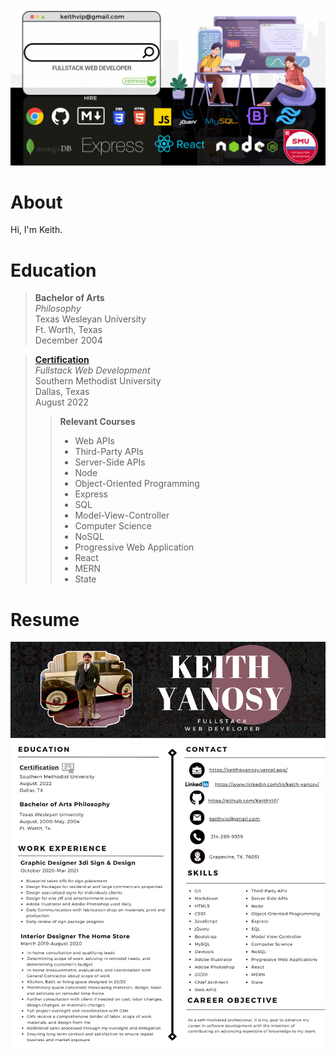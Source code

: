 [![banner](assets/images/banner_4.gif)](https://www.linkedin.com/in/keith-yanosy/)

# About
Hi, I'm Keith.

<!-- I'm a cybernatic warrior 🤖 on my spare time, and a professional web developer by day. -->

# Education
> **Bachelor of Arts**  
> *Philosophy*  
> Texas Wesleyan University  
> Ft. Worth, Texas  
> December 2004

> [**Certification**](https://www.credly.com/earner/earned/badge/37a5c1e8-7031-4e9b-a627-1a9f51067a12)  
> *Fullstack Web Development*  
> Southern Methodist University  
> Dallas, Texas  
> August 2022
> > **Relevant Courses**
> > - Web APIs
> > - Third-Party APIs
> > - Server-Side APIs
> > - Node
> > - Object-Oriented Programming
> > - Express
> > - SQL
> > - Model-View-Controller
> > - Computer Science
> > - NoSQL
> > - Progressive Web Application
> > - React
> > - MERN
> > - State

# Resume
![resume](assets/images/resume.png)
